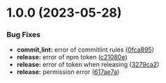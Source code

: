 # 1.0.0 (2023-05-28)


### Bug Fixes

* **commit,lint:** error of commitlint rules ([0fca895](https://github.com/onemoon/rule-providers/commit/0fca89556e8be84fa2b120e34c8bf93b989d31cc))
* **release:** error of npm token ([c21080e](https://github.com/onemoon/rule-providers/commit/c21080eca67db610bb3f5a445bacd42a7a45abae))
* **release:** error of token when releasing ([3279ca2](https://github.com/onemoon/rule-providers/commit/3279ca2ccf7fc27b6b1744ce428f847a647162f6))
* **release:** permission error ([617ae7a](https://github.com/onemoon/rule-providers/commit/617ae7a5b2b4962f6d4ec60ab56c79a786f139f9))
